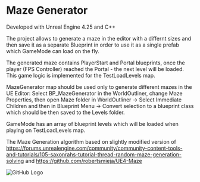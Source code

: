 # Maze Generator

Developed with Unreal Engine 4.25 and C++

The project allows to generate a maze in the editor with a differnt sizes and then save it as a separate Blueprint in order to use it as a single prefab which GameMode can load on the fly.

The generated maze contains PlayerStart and Portal blueprints, once the player (FPS Controller) reached the Portal - the next level will be loaded. This game logic is implemented for the TestLoadLevels map.

MazeGenerator map should be used only to generate different mazes in the UE Editor: Select BP_MazeGenerator in the WorldOutliner, change Maze Properties, then open Maze folder in WorldOutliner -> Select Immediate Children and then in Blueprint Menu -> Convert selection to a blueprint class which should be then saved to the Levels folder.

GameMode has an array of blueprint levels which will be loaded when playing on TestLoadLevels map.

The Maze Generation algorithm based on slightly modified version of https://forums.unrealengine.com/community/community-content-tools-and-tutorials/105-saxonrahs-tutorial-thread-random-maze-generation-solving  and https://github.com/robertsmieja/UE4-Maze

![GitHub Logo](https://github.com/paxer/maze/blob/master/maz_generator.png)
